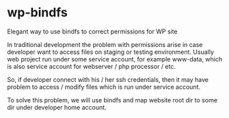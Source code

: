 # wp-bindfs
Elegant way to use bindfs to correct permissions for WP site


In traditional development the problem with permissions arise in case developer want to access files on staging or testing environment. Usually web project run under some service account, for example www-data, which is also service account for webserver / php processor / etc.

So, if developer connect with his / her ssh credentials, then it may have problem to access / modify files which is run under service account.


To solve this problem, we will use bindfs and map website root dir to some dir under developer home account.

